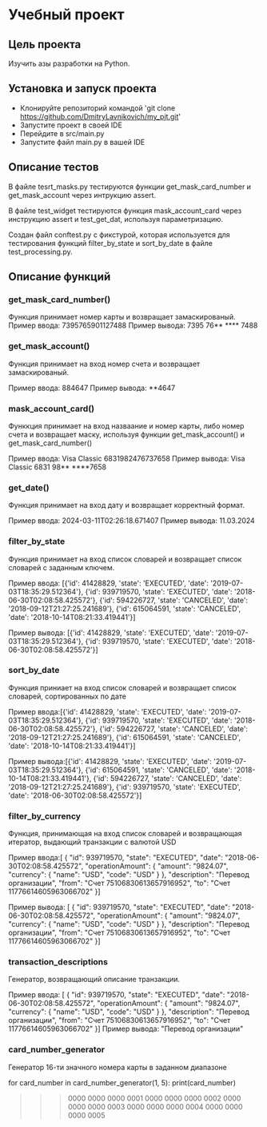 # Учебный проект

## Цель проекта

Изучить азы разработки на Python.

## Установка и запуск проекта

- Клонируйте репозиторий командой 'git clone https://github.com/DmitryLavnikovich/my_pjt.git'
- Запустите проект в своей IDE
- Перейдите в src/main.py
- Запустите файл main.py в вашей IDE

## Описание тестов

В файле tesrt_masks.py тестируются функции get_mask_card_number и get_mask_account через 
интрукцию assert.

В файле test_widget тестируются функция mask_account_card через инструкцию assert
и test_get_dat, используя параметризацию.

Создан файл conftest.py с фикстурой, которая используется для тестирования функций
filter_by_state и sort_by_date в файле test_processing.py.

## Описание функций

### get_mask_card_number()

Функция принимает номер карты и возвращает замаскированый.
Пример ввода: 7395765901127488
Пример вывода: 7395 76** **** 7488

### get_mask_account()

Функция принимает на вход номер счета и возвращает замаскированый.

Пример ввода: 884647
Пример вывода: **4647

### mask_account_card()

Функкция принимает на вход назваание и номер карты, 
либо номер счета и возвращает маску, используя функции get_mask_account() и get_mask_card_number()

Пример ввода: Visa Classic 6831982476737658
Пример вывода: Visa Classic 6831 98** ****7658

### get_date()

Функция принимает на вход дату и возвращает корректный формат.

Пример ввода: 2024-03-11T02:26:18.671407
Пример вывода: 11.03.2024

### filter_by_state

Функция принимает на вход список словарей и возвращает список словарей с заданным ключем.

Пример ввода: [{'id': 41428829, 'state': 'EXECUTED', 'date': '2019-07-03T18:35:29.512364'}, 
{'id': 939719570, 'state': 'EXECUTED', 'date': '2018-06-30T02:08:58.425572'},
{'id': 594226727, 'state': 'CANCELED', 'date': '2018-09-12T21:27:25.241689'},
{'id': 615064591, 'state': 'CANCELED', 'date': '2018-10-14T08:21:33.419441'}]

Пример вывода: [{'id': 41428829, 'state': 'EXECUTED', 'date': '2019-07-03T18:35:29.512364'}, 
{'id': 939719570, 'state': 'EXECUTED', 'date': '2018-06-30T02:08:58.425572'}]

### sort_by_date

Функция приниает на вход список словарей и возвращает список словарей, сортированных по дате

Пример ввода:[{'id': 41428829, 'state': 'EXECUTED', 'date': '2019-07-03T18:35:29.512364'},
{'id': 939719570, 'state': 'EXECUTED', 'date': '2018-06-30T02:08:58.425572'},
{'id': 594226727, 'state': 'CANCELED', 'date': '2018-09-12T21:27:25.241689'},
{'id': 615064591, 'state': 'CANCELED', 'date': '2018-10-14T08:21:33.419441'}]

Пример вывода:[{'id': 41428829, 'state': 'EXECUTED', 'date': '2019-07-03T18:35:29.512364'}, 
{'id': 615064591, 'state': 'CANCELED', 'date': '2018-10-14T08:21:33.419441'}, 
{'id': 594226727, 'state': 'CANCELED', 'date': '2018-09-12T21:27:25.241689'}, 
{'id': 939719570, 'state': 'EXECUTED', 'date': '2018-06-30T02:08:58.425572'}]

### filter_by_currency

Функция, принимающая на вход список словарей и возвращающая итератор, выдающий транзакции с валютой USD

Пример ввода:[
        {
            "id": 939719570,
            "state": "EXECUTED",
            "date": "2018-06-30T02:08:58.425572",
            "operationAmount": {
                "amount": "9824.07",
                "currency": {
                    "name": "USD",
                    "code": "USD"
                }
            },
            "description": "Перевод организации",
            "from": "Счет 75106830613657916952",
            "to": "Счет 11776614605963066702"
        }]
         
Пример вывода: [
        {
            "id": 939719570,
            "state": "EXECUTED",
            "date": "2018-06-30T02:08:58.425572",
            "operationAmount": {
                "amount": "9824.07",
                "currency": {
                    "name": "USD",
                    "code": "USD"
                }
            },
            "description": "Перевод организации",
            "from": "Счет 75106830613657916952",
            "to": "Счет 11776614605963066702"
        }]

### transaction_descriptions

Генератор, возвращающий описание транзакции.

Пример ввода: [
        {
            "id": 939719570,
            "state": "EXECUTED",
            "date": "2018-06-30T02:08:58.425572",
            "operationAmount": {
                "amount": "9824.07",
                "currency": {
                    "name": "USD",
                    "code": "USD"
                }
            },
            "description": "Перевод организации",
            "from": "Счет 75106830613657916952",
            "to": "Счет 11776614605963066702"
        }]
Пример вывода: "Перевод организации"

### card_number_generator

Генератор 16-ти значного номера карты в заданном диапазоне

for card_number in card_number_generator(1, 5):
    print(card_number)

>>> 0000 0000 0000 0001
    0000 0000 0000 0002
    0000 0000 0000 0003
    0000 0000 0000 0004
    0000 0000 0000 0005